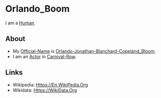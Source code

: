 # Orlando_Boom

I am a [Human](40000001.md).

## About

- My [Official-Name](611003.md) is [Orlando-Jonathan-Blanchard-Copeland_Bloom](70000102.md).
- I am an [Actor](202000010.md) in [Carnival-Row](200040040.md).

## Links

- Wikipedia: [Https://En.WikiPedia.Org](https://en.wikipedia.org/wiki/Orlando_Bloom)
- Wikidata: [Https://WikiData.Org](https://wikidata.org/wiki/Q44467)
